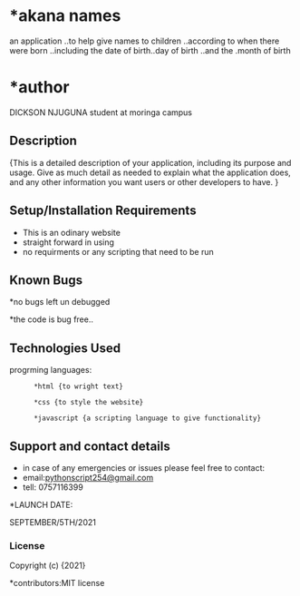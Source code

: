 # *akana names 
an application ..to help give names to children ..according to when there were born ..including the date of birth..day of birth ..and the .month of birth

# *author
DICKSON NJUGUNA
student at moringa campus
## Description
{This is a detailed description of your application, including its purpose and usage.  Give as much detail as needed to explain what the application does, and any other information you want users or other developers to have. }
## Setup/Installation Requirements
* This is an odinary website
* straight forward in using
* no requirments or any scripting that need to be run

## Known Bugs
*no bugs left un debugged

*the code is bug free..
## Technologies Used
progrming languages:

          *html {to wright text}
          
          *css {to style the website}
          
          *javascript {a scripting language to give functionality}
## Support and contact details
* in case of any emergencies or issues please feel free to contact:
* email:pythonscript254@gmail.com
* tell: 0757116399

*LAUNCH DATE:

SEPTEMBER/5TH/2021


### License
Copyright (c) {2021}

*contributors:MIT license
  
